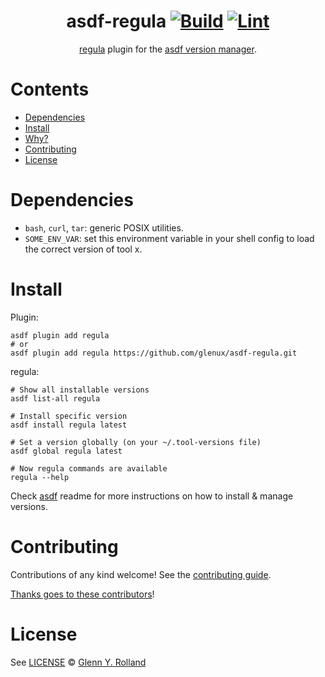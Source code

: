 <div align="center">

# asdf-regula [![Build](https://github.com/glenux/asdf-regula/actions/workflows/build.yml/badge.svg)](https://github.com/glenux/asdf-regula/actions/workflows/build.yml) [![Lint](https://github.com/glenux/asdf-regula/actions/workflows/lint.yml/badge.svg)](https://github.com/glenux/asdf-regula/actions/workflows/lint.yml)


[regula](https://regula.dev/) plugin for the [asdf version manager](https://asdf-vm.com).

</div>

# Contents

- [Dependencies](#dependencies)
- [Install](#install)
- [Why?](#why)
- [Contributing](#contributing)
- [License](#license)

# Dependencies

- `bash`, `curl`, `tar`: generic POSIX utilities.
- `SOME_ENV_VAR`: set this environment variable in your shell config to load the correct version of tool x.

# Install

Plugin:

```shell
asdf plugin add regula
# or
asdf plugin add regula https://github.com/glenux/asdf-regula.git
```

regula:

```shell
# Show all installable versions
asdf list-all regula

# Install specific version
asdf install regula latest

# Set a version globally (on your ~/.tool-versions file)
asdf global regula latest

# Now regula commands are available
regula --help
```

Check [asdf](https://github.com/asdf-vm/asdf) readme for more instructions on how to
install & manage versions.

# Contributing

Contributions of any kind welcome! See the [contributing guide](contributing.md).

[Thanks goes to these contributors](https://github.com/glenux/asdf-regula/graphs/contributors)!

# License

See [LICENSE](LICENSE) © [Glenn Y. Rolland](https://github.com/glenux/)

